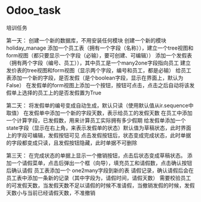 # Odoo_task
培训任务

第一天：
创建一个新的数据库，不用安装任何模块
创建一个新的模块  holiday_manage
添加一个员工表（拥有一个字段（名称）），建立一个tree视图和form视图（都只要显示一个字段（必输），要可创建、可编辑））
添加一个发假表（拥有两个字段（编号、员工）），其中员工是一个many2one字段指向员工
建立发价表的tree视图和form视图（显示两个字段，编号和员工，都是必输）
给员工表添加一个新的字段，是否发假（是个boolean字段，显示在界面上，默认为False）
在发假单的form视图上添加一个按钮，按钮可点击，点击之后自动将该发假单上选择的员工上的是否发假置为True
 
第二天：
将发假单的编号变成自动生成，默认只读（使用默认值从ir.sequence中取值）
在发假单中添加一个新的字段天数，表示给员工的发假天数
在员工中添加一个计算字段，已发假数，用来计算员工实际拥有多少假期
给发假单添加一个state字段（显示在右上角，来表示发假单的状态）默认值为草稿状态，此时界面上的字段可编辑，发假按钮可见
点击发假按钮后，状态变成完成状态，此时单据的字段都变成只读，且发假按钮隐藏，此时单据不可删除

第三天：
在完成状态的单据上显示一个撤销按钮，点击后状态变成草稿状态。
添加一个请假菜单，点击后弹出一个框（向导），填充员工和请假数，点击确认按钮后确认请假
员工表添加一个 one2many字段到新的表 请假记录，确认请假后会在员工表中添加一条新的记录（其中字段为，请假时间，请假天数）
需要校验员工的可发假天数，当发假天数不足以请假的时候不准请假，当撤销发假的时候，发假天数小与当前已经请假天数，不准撤销
